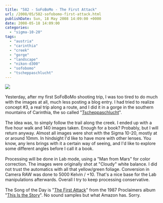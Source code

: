 ```yaml
---
title: "582 - SoFoBoMo - The First Attack"
url: /2008/05/582-sofobomo-first-attack.html
publishDate: Sun, 18 May 2008 14:09:00 +0000
date: 2008-05-18 14:09:00
categories: 
  - "sigma-10-20"
tags: 
  - "austria"
  - "carinthia"
  - "creek"
  - "gorge"
  - "landscape"
  - "nikon-d300"
  - "sofobomo"
  - "tscheppaschlucht"
---
```

<a href="https://d25zfm9zpd7gm5.cloudfront.net/1200x1200/2008/20080517_150804_ps.jpg" target="_blank"><img src="https://d25zfm9zpd7gm5.cloudfront.net/0600x0600/2008/20080517_150804_ps.jpg"/></a><br/><br/>Yesterday, after my first SoFoBoMo shooting trip, I was too tired to do much with the images at all, much less posting a blog entry. I had tried to realize concept #3, a real trip along a route, and I did it in a gorge in the southern mountains of Carinthia, the so called "<a href="http://www.showcaves.com/english/at/gorges/Tscheppa.html" target="_blank">Tscheppaschlucht</a>".<br/><br/>The idea was, to simply follow the trail along the creek. I ended up with a five hour walk and 140 images taken. Enough for a book? Probably, but I will return anyway. Almost all images were shot with the Sigma 10-20, mostly at or around 10mm. In hindsight I'd like to have more with other lenses. You know, any lens brings with it a certain way of seeing, and I'd like to explore some different angles before I call it a book.<br/><br/>Processing will be done in Lab mode, using a "Man from Mars" for color correction. The images were originally shot at "Cloudy" white balance. I did not trust the automatics with all that yellow/green foliage. Conversion in Camera RAW was done to 5000 Kelvin / +10. That's a nice base for the Lab manipulations afterwards. Overall I try to keep processing conservative. <br/><br/>The Song of the Day is "<a href="http://www.lyricsfreak.com/p/proclaimers/the+first+attack_20111498.html" target="_blank">The First Attack</a>" from the 1987 Proclaimers album "<a href="http://www.amazon.com/This-Story-Proclaimers/dp/B000006N5M" target="_blank">This Is the Story</a>". No sound samples but what Amazon has. Sorry.
